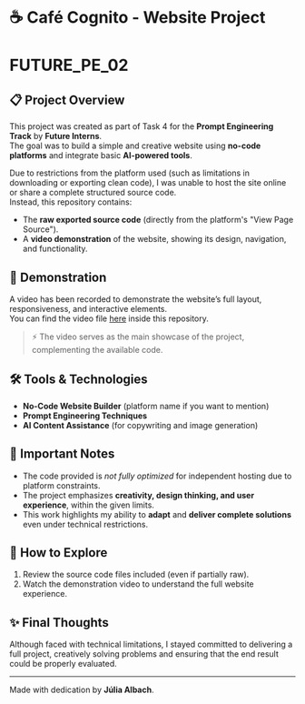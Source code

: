 # ☕ Café Cognito - Website Project
# FUTURE_PE_02

## 📋 Project Overview
This project was created as part of Task 4 for the **Prompt Engineering Track** by **Future Interns**.  
The goal was to build a simple and creative website using **no-code platforms** and integrate basic **AI-powered tools**.

Due to restrictions from the platform used (such as limitations in downloading or exporting clean code), I was unable to host the site online or share a complete structured source code.  
Instead, this repository contains:

- The **raw exported source code** (directly from the platform's "View Page Source").
- A **video demonstration** of the website, showing its design, navigation, and functionality.

## 🎥 Demonstration
A video has been recorded to demonstrate the website’s full layout, responsiveness, and interactive elements.  
You can find the video file [here](./path-to-video) inside this repository.

> ⚡ The video serves as the main showcase of the project, complementing the available code.

## 🛠️ Tools & Technologies
- **No-Code Website Builder** (platform name if you want to mention)
- **Prompt Engineering Techniques**
- **AI Content Assistance** (for copywriting and image generation)

## 📌 Important Notes
- The code provided is *not fully optimized* for independent hosting due to platform constraints.
- The project emphasizes **creativity, design thinking, and user experience**, within the given limits.
- This work highlights my ability to **adapt** and **deliver complete solutions** even under technical restrictions.

## 🚀 How to Explore
1. Review the source code files included (even if partially raw).
2. Watch the demonstration video to understand the full website experience.

## ✨ Final Thoughts
Although faced with technical limitations, I stayed committed to delivering a full project, creatively solving problems and ensuring that the end result could be properly evaluated.

---

Made with dedication by **Júlia Albach**.

